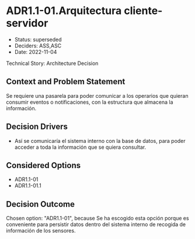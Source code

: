 # ADR1.1-01.Arquitectura cliente-servidor

* Status: superseded
* Deciders: ASS,ASC
* Date: 2022-11-04

Technical Story: Architecture Decision

## Context and Problem Statement

Se requiere una pasarela para poder comunicar a los operarios que quieran consumir eventos o notificaciones, con la estructura que almacena la información.

## Decision Drivers

* Así se comunicaría el sistema interno con la base de datos, para poder acceder a toda la información que se quiera consultar.

## Considered Options

* ADR1.1-01
* ADR1.1-01.1

## Decision Outcome

Chosen option: "ADR1.1-01", because Se ha escogido esta opción porque es conveniente para persistir datos dentro del sistema interno de recogida de información de los sensores.
